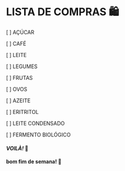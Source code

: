# LISTA DE COMPRAS :shopping:



[ ] AÇÚCAR

[ ] CAFÉ

[ ] LEITE

[ ] LEGUMES

[ ] FRUTAS

[ ] OVOS

[ ] AZEITE

[ ] ERITRITOL

[ ] LEITE CONDENSADO

[ ] FERMENTO BIOLÓGICO





#### *VOILÀ!* :clap:

#### bom fim de semana! :tada:



